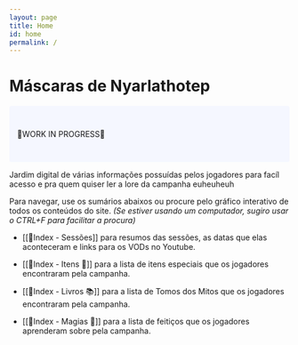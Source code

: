 ```yaml
---
layout: page
title: Home
id: home
permalink: /
---
```


# Máscaras de Nyarlathotep

<p style="padding: 3em 1em; background: #f5f7ff; border-radius: 4px;">
  🔨WORK IN PROGRESS🔧
</p>

Jardim digital de várias informações possuídas pelos jogadores para facíl acesso e pra quem quiser ler a lore da campanha euheuheuh

Para navegar, use os sumários abaixos ou procure pelo gráfico interativo de todos os conteúdos do site. *(Se estiver usando um computador, sugiro usar o CTRL+F para facilitar a procura)*
- [[📌Index - Sessões]] para resumos das sessões, as datas que elas aconteceram e links para os VODs no Youtube.

- [[📌Index - Itens 🧰️]] para a lista de itens especiais que os jogadores encontraram pela campanha.

- [[📌Index - Livros 📚]] para a lista de Tomos dos Mitos que os jogadores encontraram pela campanha.

- [[📌Index - Magias 🌟]] para a lista de feitiços que os jogadores aprenderam sobre pela campanha.

<style>
  .wrapper {
    max-width: 46em;
  }
</style>
